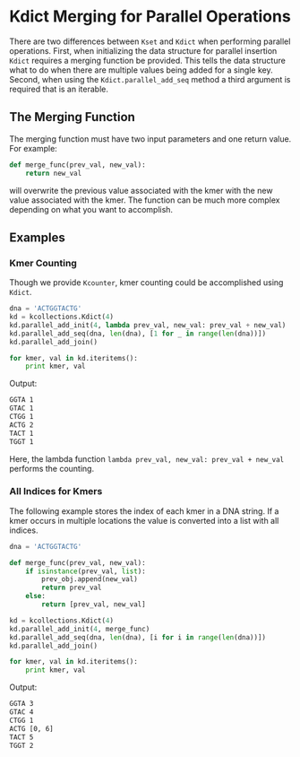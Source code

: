 # Kdict Merging for Parallel Operations

There are two differences between `Kset` and `Kdict` when performing parallel operations.
First, when initializing the data structure for parallel insertion `Kdict` requires a merging function be provided.
This tells the data structure what to do when there are multiple values being added for a single key.
Second, when using the `Kdict.parallel_add_seq` method a third argument is required that is an iterable.

## The Merging Function
The merging function must have two input parameters and one return value.
For example:

```python
def merge_func(prev_val, new_val):
    return new_val
```

will overwrite the previous value associated with the kmer with the new value associated with the kmer.
The function can be much more complex depending on what you want to accomplish.

## Examples

### Kmer Counting
Though we provide `Kcounter`, kmer counting could be accomplished using `Kdict`.

``` python
dna = 'ACTGGTACTG'
kd = kcollections.Kdict(4)
kd.parallel_add_init(4, lambda prev_val, new_val: prev_val + new_val)
kd.parallel_add_seq(dna, len(dna), [1 for _ in range(len(dna))])
kd.parallel_add_join()

for kmer, val in kd.iteritems():
    print kmer, val
```

Output:
``` bash
GGTA 1
GTAC 1
CTGG 1
ACTG 2
TACT 1
TGGT 1
```

Here, the lambda function `lambda prev_val, new_val: prev_val + new_val` performs the counting.

### All Indices for Kmers
The following example stores the index of each kmer in a DNA string.
If a kmer occurs in multiple locations the value is converted into a list with all indices.

``` python
dna = 'ACTGGTACTG'

def merge_func(prev_val, new_val):
    if isinstance(prev_val, list):
        prev_obj.append(new_val)
        return prev_val
    else:
        return [prev_val, new_val]

kd = kcollections.Kdict(4)
kd.parallel_add_init(4, merge_func)
kd.parallel_add_seq(dna, len(dna), [i for i in range(len(dna))])
kd.parallel_add_join()

for kmer, val in kd.iteritems():
    print kmer, val
```

Output:

``` bash
GGTA 3
GTAC 4
CTGG 1
ACTG [0, 6]
TACT 5
TGGT 2
```
